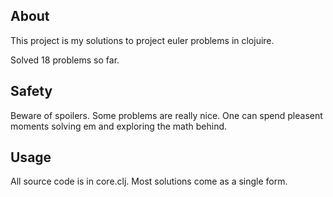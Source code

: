 ## About

This project is my solutions to project euler problems in clojuire. 

Solved 18 problems so far.


## Safety

Beware of spoilers. Some problems are really nice. One can spend pleasent moments solving em and exploring the math behind.

## Usage

All source code is in core.clj. Most solutions come as a single form. 



